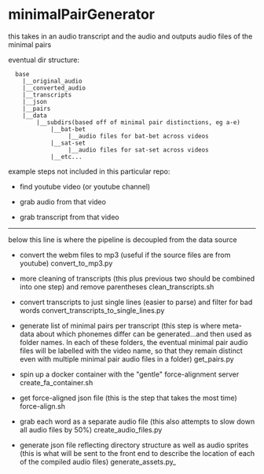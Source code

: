 
# minimalPairGenerator
this takes in an audio transcript and the audio and outputs audio files of the minimal pairs


eventual dir structure:
```
  base
    |__original_audio
    |__converted_audio
    |__transcripts
    |__json
    |__pairs
    |__data
        |__subdirs(based off of minimal pair distinctions, eg a-e)
            |__bat-bet
                 |__audio files for bat-bet across videos
            |__sat-set
                 |__audio files for sat-set across videos
            |__etc...
```

example steps not included in this particular repo:

- find youtube video (or youtube channel)

- grab audio from that video

- grab transcript from that video

--------------------------------------------------------------
below this line is where the pipeline is decoupled from the data source

- convert the webm files to mp3
(useful if the source files are from youtube)
  convert_to_mp3.py

- more cleaning of transcripts (this plus previous two should be combined into one step) and remove parentheses
  clean_transcripts.sh

- convert transcripts to just single lines (easier to parse) and filter for bad words
  convert_transcripts_to_single_lines.py

- generate list of minimal pairs per transcript
(this step is where meta-data about which phonemes differ can be generated...and then used as folder names. In each of these folders, the eventual minimal pair audio files will be labelled with the video name, so that they remain distinct even with multiple minimal pair audio files in a folder)
  get_pairs.py


- spin up a docker container with the "gentle" force-alignment server
create_fa_container.sh


- get force-aligned json file
(this is the step that takes the most time)
  force-align.sh

- grab each word as a separate audio file
(this also attempts to slow down all audio files by 50%)
  create_audio_files.py

- generate json file reflecting directory structure as well as audio sprites
(this is what will be sent to the front end to describe the location of each of the compiled audio files)
  generate_assets.py_
